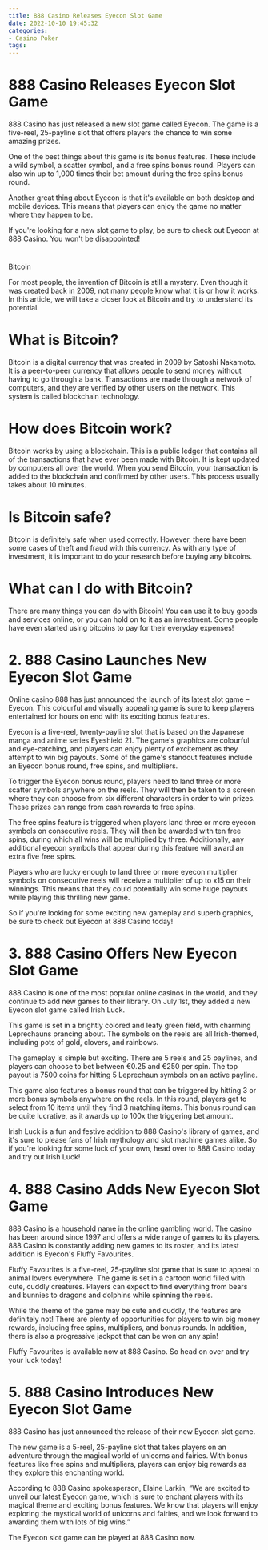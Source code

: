 ```yaml
---
title: 888 Casino Releases Eyecon Slot Game
date: 2022-10-10 19:45:32
categories:
- Casino Poker
tags:
---
```



#  888 Casino Releases Eyecon Slot Game

888 Casino has just released a new slot game called Eyecon. The game is a five-reel, 25-payline slot that offers players the chance to win some amazing prizes.

One of the best things about this game is its bonus features. These include a wild symbol, a scatter symbol, and a free spins bonus round. Players can also win up to 1,000 times their bet amount during the free spins bonus round.

Another great thing about Eyecon is that it's available on both desktop and mobile devices. This means that players can enjoy the game no matter where they happen to be.

If you're looking for a new slot game to play, be sure to check out Eyecon at 888 Casino. You won't be disappointed!

#  
Bitcoin
 
For most people, the invention of Bitcoin is still a mystery. Even though it was created back in 2009, not many people know what it is or how it works. In this article, we will take a closer look at Bitcoin and try to understand its potential.

# What is Bitcoin?
Bitcoin is a digital currency that was created in 2009 by Satoshi Nakamoto. It is a peer-to-peer currency that allows people to send money without having to go through a bank. Transactions are made through a network of computers, and they are verified by other users on the network. This system is called blockchain technology.

# How does Bitcoin work?
Bitcoin works by using a blockchain. This is a public ledger that contains all of the transactions that have ever been made with Bitcoin. It is kept updated by computers all over the world. When you send Bitcoin, your transaction is added to the blockchain and confirmed by other users. This process usually takes about 10 minutes.

# Is Bitcoin safe?
Bitcoin is definitely safe when used correctly. However, there have been some cases of theft and fraud with this currency. As with any type of investment, it is important to do your research before buying any bitcoins.

# What can I do with Bitcoin?
There are many things you can do with Bitcoin! You can use it to buy goods and services online, or you can hold on to it as an investment. Some people have even started using bitcoins to pay for their everyday expenses!

# 2. 888 Casino Launches New Eyecon Slot Game 

Online casino 888 has just announced the launch of its latest slot game – Eyecon. This colourful and visually appealing game is sure to keep players entertained for hours on end with its exciting bonus features.

Eyecon is a five-reel, twenty-payline slot that is based on the Japanese manga and anime series Eyeshield 21. The game's graphics are colourful and eye-catching, and players can enjoy plenty of excitement as they attempt to win big payouts. Some of the game's standout features include an Eyecon bonus round, free spins, and multipliers.

To trigger the Eyecon bonus round, players need to land three or more scatter symbols anywhere on the reels. They will then be taken to a screen where they can choose from six different characters in order to win prizes. These prizes can range from cash rewards to free spins.

The free spins feature is triggered when players land three or more eyecon symbols on consecutive reels. They will then be awarded with ten free spins, during which all wins will be multiplied by three. Additionally, any additional eyecon symbols that appear during this feature will award an extra five free spins.

Players who are lucky enough to land three or more eyecon multiplier symbols on consecutive reels will receive a multiplier of up to x15 on their winnings. This means that they could potentially win some huge payouts while playing this thrilling new game.

So if you're looking for some exciting new gameplay and superb graphics, be sure to check out Eyecon at 888 Casino today!

# 3. 888 Casino Offers New Eyecon Slot Game 

888 Casino is one of the most popular online casinos in the world, and they continue to add new games to their library. On July 1st, they added a new Eyecon slot game called Irish Luck.

This game is set in a brightly colored and leafy green field, with charming Leprechauns prancing about. The symbols on the reels are all Irish-themed, including pots of gold, clovers, and rainbows.

The gameplay is simple but exciting. There are 5 reels and 25 paylines, and players can choose to bet between €0.25 and €250 per spin. The top payout is 7500 coins for hitting 5 Leprechaun symbols on an active payline.

This game also features a bonus round that can be triggered by hitting 3 or more bonus symbols anywhere on the reels. In this round, players get to select from 10 items until they find 3 matching items. This bonus round can be quite lucrative, as it awards up to 100x the triggering bet amount.

Irish Luck is a fun and festive addition to 888 Casino's library of games, and it's sure to please fans of Irish mythology and slot machine games alike. So if you're looking for some luck of your own, head over to 888 Casino today and try out Irish Luck!

# 4. 888 Casino Adds New Eyecon Slot Game 

888 Casino is a household name in the online gambling world. The casino has been around since 1997 and offers a wide range of games to its players. 888 Casino is constantly adding new games to its roster, and its latest addition is Eyecon's Fluffy Favourites.

Fluffy Favourites is a five-reel, 25-payline slot game that is sure to appeal to animal lovers everywhere. The game is set in a cartoon world filled with cute, cuddly creatures. Players can expect to find everything from bears and bunnies to dragons and dolphins while spinning the reels.

While the theme of the game may be cute and cuddly, the features are definitely not! There are plenty of opportunities for players to win big money rewards, including free spins, multipliers, and bonus rounds. In addition, there is also a progressive jackpot that can be won on any spin!

Fluffy Favourites is available now at 888 Casino. So head on over and try your luck today!

# 5. 888 Casino Introduces New Eyecon Slot Game

888 Casino has just announced the release of their new Eyecon slot game.

The new game is a 5-reel, 25-payline slot that takes players on an adventure through the magical world of unicorns and fairies. With bonus features like free spins and multipliers, players can enjoy big rewards as they explore this enchanting world.

According to 888 Casino spokesperson, Elaine Larkin, “We are excited to unveil our latest Eyecon game, which is sure to enchant players with its magical theme and exciting bonus features. We know that players will enjoy exploring the mystical world of unicorns and fairies, and we look forward to awarding them with lots of big wins.”

The Eyecon slot game can be played at 888 Casino now.